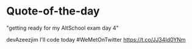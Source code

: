 # Quote-of-the-day

"getting ready for my AltSchool exam day 4" 

devAzeezjim
I'll code today 
#WeMetOnTwitter https://t.co/JJ34Id0YNm
